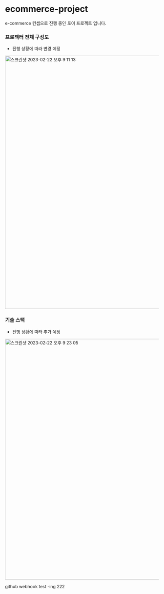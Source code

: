 # ecommerce-project

e-commerce 컨셉으로 진행 중인 토이 프로젝트 입니다.

### 프로젝터 전체 구성도
- 진행 상황에 따라 변경 예정
<img width="828" alt="스크린샷 2023-02-22 오후 9 11 13" src="https://user-images.githubusercontent.com/81811559/220616602-8af0f592-e9b3-4f7e-86d3-9f97463af9c1.png">


### 기술 스택
- 진행 상황에 따라 추가 예정
<img width="787" alt="스크린샷 2023-02-22 오후 9 23 05" src="https://user-images.githubusercontent.com/81811559/220618714-25d19950-6f37-4a90-a3a2-77253eb3640d.png">


github webhook test -ing 222
